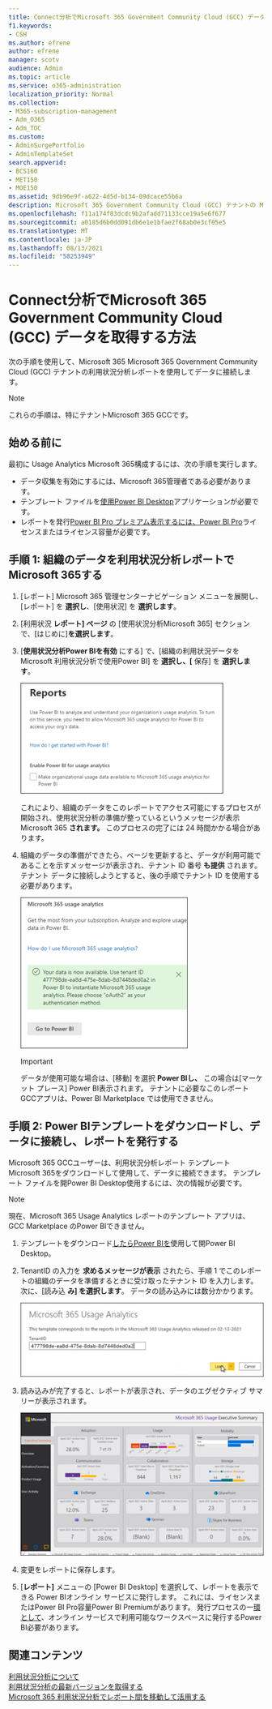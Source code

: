 ```yaml
---
title: Connect分析でMicrosoft 365 Government Community Cloud (GCC) データを取得する方法
f1.keywords:
- CSH
ms.author: efrene
author: efrene
manager: scotv
audience: Admin
ms.topic: article
ms.service: o365-administration
localization_priority: Normal
ms.collection:
- M365-subscription-management
- Adm_O365
- Adm_TOC
ms.custom:
- AdminSurgePortfolio
- AdminTemplateSet
search.appverid:
- BCS160
- MET150
- MOE150
ms.assetid: 9db96e9f-a622-4d5d-b134-09dcace55b6a
description: Microsoft 365 Government Community Cloud (GCC) テナントの Microsoft 365 Usage Analytics テンプレート アプリを使用してデータに接続するPower BI。
ms.openlocfilehash: f11a174f83dcdc9b2afadd71133cce19a5e6f677
ms.sourcegitcommit: a0185d6b0dd091db6e1e1bfae2f68ab0e3cf05e5
ms.translationtype: MT
ms.contentlocale: ja-JP
ms.lasthandoff: 08/13/2021
ms.locfileid: "58253949"
---
```

# <a name="connect-to-microsoft-365-government-community-cloud-gcc-data-with-usage-analytics"></a>Connect分析でMicrosoft 365 Government Community Cloud (GCC) データを取得する方法

次の手順を使用して、Microsoft 365 Microsoft 365 Government Community Cloud (GCC) テナントの利用状況分析レポートを使用してデータに接続します。 

> [!NOTE]
> これらの手順は、特にテナントMicrosoft 365 GCCです。 

## <a name="before-you-begin"></a>始める前に

最初に Usage Analytics Microsoft 365構成するには、次の手順を実行します。 

- データ収集を有効にするには、Microsoft 365管理者である必要があります。 
- テンプレート ファイルを[使用Power BI Desktop](https://powerbi.microsoft.com/en-us/desktop/)アプリケーションが必要です。 
- レポートを発行[Power BI Pro プレミアム表示するには、Power BI Pro](https://go.microsoft.com/fwlink/p/?linkid=845347)ライセンスまたはライセンス容量が必要です。 

## <a name="step-1-make-you-organizations-data-available-for-the-microsoft-365-usage-analytics-report"></a>手順 1: 組織のデータを利用状況分析レポートでMicrosoft 365する

1. [レポート] Microsoft 365 管理センターナビゲーション メニューを展開し、[レポート] を **選択し**、[使用状況] を **選択します**。 
2. [利用状況 **レポート] ページ** の [使用状況分析Microsoft 365] セクションで、[はじめに]**を選択します**。 
3. [**使用状況分析Power BIを有効** にする] で、[組織の利用状況データを Microsoft 利用状況分析で使用Power BI] を **選択し、[** 保存] を **選択します**。

    ![テナント データを使用可能にする](../../media/usage-analytics/make-data-available.png) 



    これにより、組織のデータをこのレポートでアクセス可能にするプロセスが開始され、使用状況分析の準備が整っているというメッセージが表示Microsoft 365 **されます。** このプロセスの完了には 24 時間かかる場合があります。 

4. 組織のデータの準備ができたら、ページを更新すると、データが利用可能であることを示すメッセージが表示され、テナント ID 番号 **も提供** されます。 テナント データに接続しようとすると、後の手順でテナント ID を使用する必要があります。 
 
    ![テナント ID](../../media/usage-analytics/tenant-id-gcc.png) 
 
    > [!IMPORTANT]
    > データが使用可能な場合は、[移動] を選択 **Power BIし、** この場合は[マーケット プレース] Power BI表示されます。  テナントに必要なこのレポートGCCアプリは、Power BI Marketplace では使用できません。  


## <a name="step-2-download-the-power-bi-template-connect-to-your-data-and-publish-the-report"></a>手順 2: Power BIテンプレートをダウンロードし、データに接続し、レポートを発行する

Microsoft 365 GCCユーザーは、利用状況分析レポート テンプレート Microsoft 365をダウンロードして使用して、データに接続できます。 テンプレート ファイルを開Power BI Desktop使用するには、次の情報が必要です。 

 > [!NOTE]
 > 現在、Microsoft 365 Usage Analytics レポートのテンプレート アプリは、GCC Marketplace のPower BIできません。  

1. テンプレートをダウンロード[したらPower BIを](https://download.microsoft.com/download/7/8/2/782ba8a7-8d89-4958-a315-dab04c3b620c/Microsoft%20365%20Usage%20Analytics.pbit)使用して開Power BI Desktop。 
2. TenantID の入力を **求めるメッセージが表示** されたら、手順 1 でこのレポートの組織のデータを準備するときに受け取ったテナント ID を入力します。 次に、[読み込 **み] を選択します**。 データの読み込みには数分かかります。 

    ![テナント ID の入力](../../media/usage-analytics/add-tenant-id.png) 



3. 読み込みが完了すると、レポートが表示され、データのエグゼクティブ サマリーが表示されます。 

    ![概要](../../media/usage-analytics/exec-summary.png) 
 

4. 変更をレポートに保存します。 
5. [**レポート]** メニューの [Power BI Desktop] を選択して、レポートを表示できる Power BIオンライン サービスに発行します。 これには、ライセンスまたはPower BI Pro容量Power BI Premiumがあります。 発行プロセスの一[環として](/power-bi/create-reports/desktop-upload-desktop-files#to-publish-a-power-bi-desktop-dataset-and-reports)、オンライン サービスで利用可能なワークスペースに発行するPower BI必要があります。

## <a name="related-content"></a>関連コンテンツ

[利用状況分析について](usage-analytics.md) </br>
[利用状況分析の最新バージョンを取得する](get-the-latest-version-of-usage-analytics.md) </br>
[Microsoft 365 利用状況分析でレポート間を移動して活用する](navigate-and-utilize-reports.md) </br>